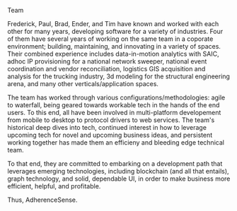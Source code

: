 Team

Frederick, Paul, Brad, Ender, and Tim have known and worked with each other for many years, developing software for a variety of industries.  Four of them have several years of working on the same team in a coporate environment; building, maintaining, and innovating in a variety of spaces.  Their combined experience includes data-in-motion analytics with SAIC, adhoc IP provisioning for a national network sweeper, national event coordination and vendor reconciliation, logistics GIS acquisition and analysis for the trucking industry, 3d modeling for the structural engineering arena, and many other verticals/application spaces.

The team has worked through various configurations/methodologies:  agile to waterfall, being geared towards workable tech in the hands of the end users.  To this end, all have been involved in multi-platform developement from mobile to desktop to protocol drivers to web services.  The team's historical deep dives into tech, continued interest in how to leverage upcoming tech for novel and upcoming business ideas, and persistent working together has made them an efficieny and bleeding edge technical team.

To that end, they are committed to embarking on a development path that leverages emerging technologies, including blockchain (and all that entails), graph technology, and solid, dependable UI, in order to make business more efficient, helpful, and profitable.

Thus, AdherenceSense.

